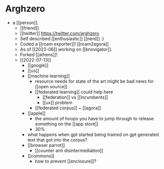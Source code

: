 # Arghzero

- a [[person]].
  - [[friend]]
  - [[twitter]] https://twitter.com/arghzero
  - Self described [[enthusiastic]] [[nerd]] :)
  - Coded a [[roam exporter]]! [[roam2agora]]
  - As of [[2022-06]] working on [[knovigator]].
  - Forked [[athens]]!
  - [[2022-07-13]]
    - [[google]]
    - [[us]]
    - [[machine learning]]
      - resource needs for state of the art might be bad news for [[open source]]
      - [[federated learning]] could help here
        - [[federation]] vs [[incumbents]]
        - [[ux]] problem
      - [[federated corpus]] ~ [[agora]]
    - [[apple]]
      - the amount of hoops you have to jump through to release something on the [[app store]]
      - 30%
    - what happens when gpt started being trained on gpt generated text that got into the corpus?
    - [[browser parrot]]
      - [[counter anti disintermediation]]
    - [[commons]]
      - how to prevent [[enclosure]]?


